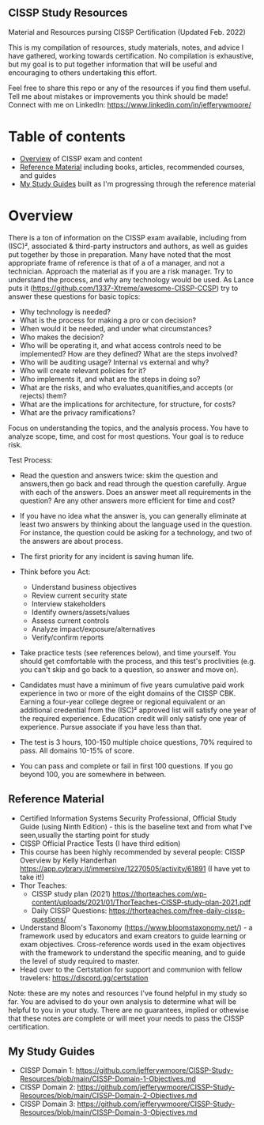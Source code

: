 ## CISSP Study Resources
Material and Resources pursing CISSP Certification (Updated Feb. 2022)

This is my compilation of resources, study materials, notes, and advice I have gathered, working towards certification.
No compilation is exhaustive, but my goal is to put together information that will be useful and encouraging to others undertaking this effort.

Feel free to share this repo or any of the resources if you find them useful.
Tell me about mistakes or improvements you think should be made!
Connect with me on LinkedIn: https://www.linkedin.com/in/jefferywmoore/

# Table of contents
- [Overview](#overview) of CISSP exam and content
- [Reference Material](#reference-material) including books, articles, recommended courses, and guides
- [My Study Guides](#my-study-guides) built as I'm progressing through the reference material

# Overview
There is a ton of information on the CISSP exam available, including from (ISC)², associated & third-party instructors and authors, as well as guides put together by those in preparation.
Many have noted that the most appropriate frame of reference is that of a of a manager, and not a technician. Approach the material as if you are a risk manager. Try to understand the process, and why any technology would be used. As Lance puts it (https://github.com/1337-Xtreme/awesome-CISSP-CCSP) try to answer these questions for basic topics:
- Why technology is needed?
- What is the process for making a pro or con decision?
- When would it be needed, and under what circumstances?
- Who makes the decision?
- Who will be operating it, and what access controls need to be implemented? How are they defined? What are the steps involved?
- Who will be auditing usage? Internal vs external and why?
- Who will create relevant policies for it?
- Who implements it, and what are the steps in doing so?
- What are the risks, and who evaluates,quanitifies,and accepts (or rejects) them?
- What are the implications for architecture, for structure, for costs?
- What are the privacy ramifications?

Focus on understanding the topics, and the analysis process.
You have to analyze scope, time, and cost for most questions. Your goal is to reduce risk.

Test Process:
- Read the question and answers twice: skim the question and answers,then go back and read through the question carefully. Argue with each of the answers. Does an answer meet all requirements in the question? Are any other answers more efficient for time and cost?
- If you have no idea what the answer is, you can generally eliminate at least two answers by thinking about the language used in the question. For instance, the question could be asking for a technology, and two of the answers are about process.
- The first priority for any incident is saving human life.
- Think before you Act: 
  - Understand business objectives
  - Review current security state
  - Interview stakeholders
  - Identify owners/assets/values
  - Assess current controls
  - Analyze impact/exposure/alternatives
  - Verify/confirm reports

- Take practice tests (see references below), and time yourself. You should get comfortable with the process, and this test's proclivities (e.g. you can't skip and go back to a question, so answer and move on).
- Candidates must have a minimum of five years cumulative paid work experience in two or more of the eight domains of the CISSP CBK. Earning a four-year college degree or regional equivalent or an additional credential from the (ISC)² approved list will satisfy one year of the required experience. Education credit will only satisfy one year of experience. Pursue associate if you have less than that.
- The test is 3 hours, 100-150 multiple choice questions, 70% required to pass. All domains 10-15% of score.
- You can pass and complete or fail in first 100 questions. If you go beyond 100, you are somewhere in between.

## Reference Material
- Certified Information Systems Security Professional, Official Study Guide (using Ninth Edition) - this is the baseline text and from what I've seen,usually the starting point for study
- CISSP Official Practice Tests (I have third edition)
- This course has been highly recommended by several people: CISSP Overview by Kelly Handerhan https://app.cybrary.it/immersive/12270505/activity/61891 (I have yet to take it!)
- Thor Teaches:
  - CISSP study plan (2021) https://thorteaches.com/wp-content/uploads/2021/01/ThorTeaches-CISSP-study-plan-2021.pdf
  - Daily CISSP Questions: https://thorteaches.com/free-daily-cissp-questions/
- Understand Bloom's Taxonomy (https://www.bloomstaxonomy.net/) - a framework used by educators and exam creators to guide learning or exam objectives. Cross-reference words used in the exam objectives with the framework to understand the specific meaning, and to guide the level of study required to master.
- Head over to the Certstation for support and communion with fellow travelers: https://discord.gg/certstation

Note: these are my notes and resources I've found helpful in my study so far. You are advised to do your own analysis to determine what will be helpful to you in your study. There are no guarantees, implied or othewise that these notes are complete or will meet your needs to pass the CISSP certification.

## My Study Guides
- CISSP Domain 1: https://github.com/jefferywmoore/CISSP-Study-Resources/blob/main/CISSP-Domain-1-Objectives.md
- CISSP Domain 2: https://github.com/jefferywmoore/CISSP-Study-Resources/blob/main/CISSP-Domain-2-Objectives.md
- CISSP Domain 3: https://github.com/jefferywmoore/CISSP-Study-Resources/blob/main/CISSP-Domain-3-Objectives.md

